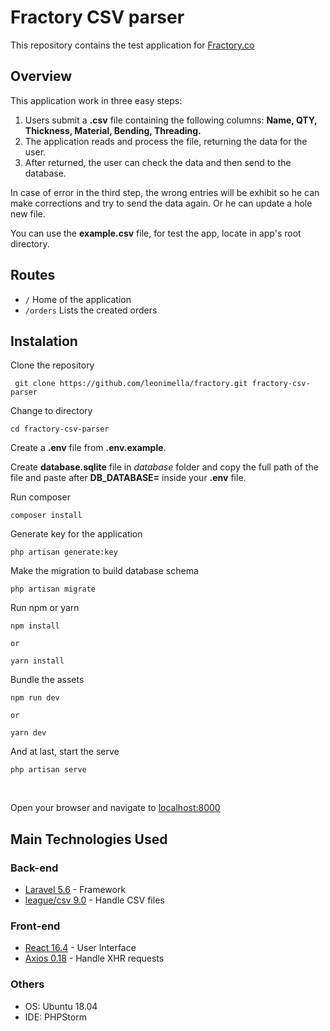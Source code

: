 # Fractory CSV parser

This repository contains the test application for [Fractory.co](https://fractory.co/en/)

## Overview

This application work in three easy steps:

 1. Users submit a **.csv** file containing the following columns: **Name, QTY, Thickness, Material, Bending, Threading.**
 2. The application reads and process the file, returning the data for the user.
 3. After returned, the user can check the data and then send to the database.

In case of error in the third step, the wrong entries will be exhibit so he can make corrections and try to send the data again. Or he can update a hole new file.

You can use the **example.csv** file, for test the app, locate in app's root directory.

## Routes

 - `/` Home of the application
 - `/orders` Lists the created orders

## Instalation

Clone the repository

     git clone https://github.com/leonimella/fractory.git fractory-csv-parser

Change to directory

    cd fractory-csv-parser  

Create a **.env** file from **.env.example**.

Create **database.sqlite** file in *database* folder and copy the full path of the file and paste after **DB_DATABASE=** inside your **.env** file.


Run composer

    composer install
    
Generate key for the application

    php artisan generate:key

Make the migration to build database schema

    php artisan migrate

Run npm or yarn

    npm install
    
	or

    yarn install

Bundle the assets

    npm run dev
    
    or
    
    yarn dev

And at last, start the serve

    php artisan serve

<br>

Open your browser and navigate to [localhost:8000](http://localhost:8000)

## Main Technologies Used

### Back-end

 - [Laravel 5.6](https://laravel.com/docs/5.6) - Framework
 - [league/csv 9.0](https://csv.thephpleague.com/9.0/installation/) - Handle CSV files

### Front-end

 - [React 16.4](https://reactjs.org/docs/getting-started.html) - User Interface
 - [Axios 0.18](https://github.com/axios/axios) - Handle XHR requests

### Others

 - OS: Ubuntu 18.04
 - IDE: PHPStorm

